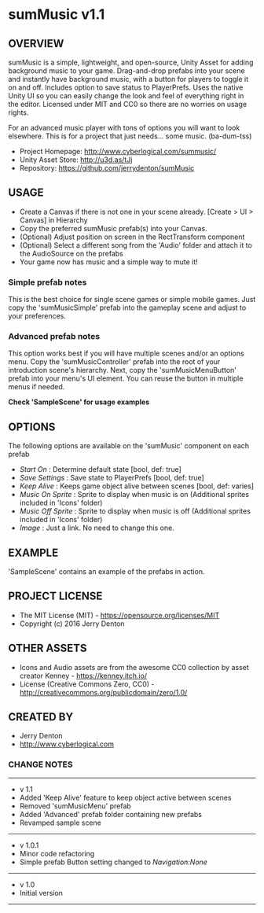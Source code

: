 # sumMusic v1.1

## OVERVIEW
sumMusic is a simple, lightweight, and open-source, Unity Asset for adding background music to your 
game. Drag-and-drop prefabs into your scene and instantly have background music, with a button for 
players to toggle it on and off. Includes option to save status to PlayerPrefs. Uses the native Unity UI so you 
can easily change the look and feel of everything right in the editor. Licensed under MIT and CC0 so there 
are no worries on usage rights.

For an advanced music player with tons of options you will want to look elsewhere. This is for a project that 
just needs... some music. (ba-dum-tss)

- Project Homepage: http://www.cyberlogical.com/summusic/
- Unity Asset Store: http://u3d.as/tJj
- Repository: https://github.com/jerrydenton/sumMusic


## USAGE
- Create a Canvas if there is not one in your scene already. [Create > UI > Canvas] in Hierarchy
- Copy the preferred sumMusic prefab(s) into your Canvas.
- (Optional) Adjust position on screen in the RectTransform component
- (Optional) Select a different song from the 'Audio' folder and attach it to the AudioSource on the prefabs
- Your game now has music and a simple way to mute it!

### Simple prefab notes
This is the best choice for single scene games or simple mobile games. Just copy the 'sumMusicSimple' 
prefab into the gameplay scene and adjust to your preferences.

### Advanced prefab notes
This option works best if you will have multiple scenes and/or an options menu. Copy the 
'sumMusicController' prefab into the root of your introduction scene's hierarchy. Next, copy the 
'sumMusicMenuButton' prefab into your menu's UI element. You can reuse the button in multiple menus 
if needed.

**Check 'SampleScene' for usage examples**

## OPTIONS
The following options are available on the 'sumMusic' component on each prefab
- *Start On* : Determine default state [bool, def: true]
- *Save Settings* : Save state to PlayerPrefs [bool, def: true]
- *Keep Alive* : Keeps game object alive between scenes [bool, def: varies]
- *Music On Sprite* : Sprite to display when music is on (Additional sprites included in 'Icons' folder)
- *Music Off Sprite* : Sprite to display when music is off (Additional sprites included in 'Icons' folder)
- *Image* : Just a link. No need to change this one.

## EXAMPLE
'SampleScene' contains an example of the prefabs in action.

## PROJECT LICENSE
- The MIT License (MIT) - https://opensource.org/licenses/MIT
- Copyright (c) 2016 Jerry Denton

## OTHER ASSETS
- Icons and Audio assets are from the awesome CC0 collection by asset creator Kenney - https://kenney.itch.io/
- License (Creative Commons Zero, CC0) - http://creativecommons.org/publicdomain/zero/1.0/

## CREATED BY
- Jerry Denton
- http://www.cyberlogical.com

### CHANGE NOTES
----------------------------------------------------------

- v 1.1
- Added 'Keep Alive' feature to keep object active between scenes
- Removed 'sumMusicMenu' prefab
- Added 'Advanced' prefab folder containing new prefabs
- Revamped sample scene

----------------------------------------------------------

- v 1.0.1
- Minor code refactoring
- Simple prefab Button setting changed to *Navigation:None*

----------------------------------------------------------

- v 1.0
- Initial version

----------------------------------------------------------
